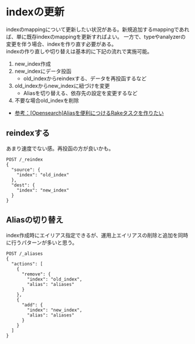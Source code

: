 # indexの更新
indexのmappingについて更新したい状況がある。新規追加するmappingであれば、単に既存indexのmappingを更新すればよい。
一方で、typeやanalyzerの変更を伴う場合、indexを作り直す必要がある。  
indexの作り直しや切り替えは基本的に下記の流れで実施可能。

1. new_index作成
1. new_indexにデータ投函
    - old_indexからreindexする、データを再投函するなど
1. old_indexからnew_indexに紐づけを変更
    - Aliasを切り替える、依存先の設定を変更するなど
1. 不要な場合old_indexを削除

- [参考：[Opensearch]Aliasを便利につけるRakeタスクを作りたい](https://qiita.com/namarin/items/79ffed6305bccbb14ccb#%E9%81%8B%E7%94%A8%E6%99%82%E3%81%AEindex%E3%81%AE%E3%83%9E%E3%83%83%E3%83%94%E3%83%B3%E3%82%B0%E3%83%89%E3%82%AD%E3%83%A5%E3%83%A1%E3%83%B3%E3%83%88%E3%81%AE%E6%A7%8B%E9%80%A0%E5%A4%89%E6%9B%B4%E3%81%AB%E3%81%A4%E3%81%84%E3%81%A6)

## reindexする
あまり速度でない感。再投函の方が良いかも。

```
POST /_reindex
{
  "source": {
    "index": "old_index"
  },
  "dest": {
    "index": "new_index"
  }
}
```

## Aliasの切り替え
index作成時にエイリアス指定できるが、運用上エイリアスの削除と追加を同時に行うパターンが多いと思う。

```
POST /_aliases
{
  "actions": [
    {
      "remove": {
        "index": "old_index",
        "alias": "aliases"
      }
    },
    {
      "add": {
        "index": "new_index",
        "alias": "aliases"
      }
    }
  ]
}
```